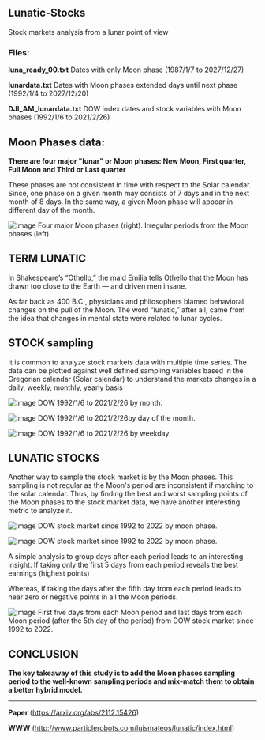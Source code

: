 ## Lunatic-Stocks
Stock markets analysis from a lunar point of view

### Files:

**luna_ready_00.txt** Dates with only Moon phase (1987/1/7 to 2027/12/27)

**lunardata.txt** Dates with Moon phases extended days until next phase (1992/1/4 to 2027/12/20)

**DJI_AM_lunardata.txt** DOW index dates and stock variables with Moon phases (1992/1/6 to  2021/2/26)

## Moon Phases data:

**There are four major "lunar" or Moon phases: New Moon, First quarter, Full Moon and Third or Last quarter**

These phases are not consistent in time with respect to the Solar calendar. Since, one phase on a given month may consists of 7 days and in the next month of 8 days. In the same way, a given Moon phase will appear in different day of the month. 

![image](https://user-images.githubusercontent.com/94204361/178409172-4dceab74-acf8-4757-a4a6-87ea4ff2b683.png)
Four major Moon phases (right). Irregular periods from the Moon phases (left).

## TERM LUNATIC

In Shakespeare’s “Othello,” the maid Emilia tells Othello that the Moon has drawn too close to the Earth — and driven men insane.

As far back as 400 B.C., physicians and philosophers blamed behavioral changes on the pull of the Moon. The word “lunatic,” after all, came from the idea that changes in mental state were related to lunar cycles.

## STOCK sampling

It is common to analyze stock markets data with multiple time series. The data can be plotted against well defined sampling variables based in the Gregorian calendar (Solar calendar) to understand the markets changes in a daily, weekly, monthly, yearly basis 

![image](https://user-images.githubusercontent.com/94204361/178409017-31428623-5aa8-4a1e-9995-e150ee6c4c21.png)
DOW 1992/1/6 to  2021/2/26 by month.

![image](https://user-images.githubusercontent.com/94204361/178409061-9f6211a0-7177-4479-a748-16317e0d3ad8.png)
DOW 1992/1/6 to  2021/2/26by day of the month.

![image](https://user-images.githubusercontent.com/94204361/178409105-5058a53c-eafe-49a1-9bbf-32434cbcea4e.png)
DOW 1992/1/6 to  2021/2/26 by weekday.

## LUNATIC STOCKS

Another way to sample the stock market is by the Moon phases. This sampling is not regular as the Moon's period are inconsistent if matching to the solar calendar. Thus, by finding the best and worst sampling points of the Moon phases to the stock market data, we have another interesting metric to analyze it.

![image](https://user-images.githubusercontent.com/94204361/178409507-0a682091-ff1c-462b-81dc-3aa04fbc0971.png)
DOW stock market since 1992 to 2022 by moon phase.

![image](https://user-images.githubusercontent.com/94204361/178409595-44d304b5-e1a5-4b14-9c2f-bd3fb76a214e.png)
DOW stock market since 1992 to 2022 by moon phase.

A simple analysis to group days after each period leads to an interesting insight. If taking only the first 5 days from each period reveals the best earnings (highest points)

Whereas, if taking the days after the fifth day from each period leads to near zero or negative points in all the Moon periods.

![image](https://user-images.githubusercontent.com/94204361/178409828-40b612a9-9b27-4c2f-872e-006680b0a3d0.png)
First five days from each Moon period and last days from each Moon period (after the 5th day of the period) from DOW stock market since 1992 to 2022.

## CONCLUSION

**The key takeaway of this study is to add the Moon phases sampling period to the well-known sampling periods and mix-match them to obtain a better hybrid model.**

---

**Paper** (https://arxiv.org/abs/2112.15426)

**WWW** (http://www.particlerobots.com/luismateos/lunatic/index.html)

